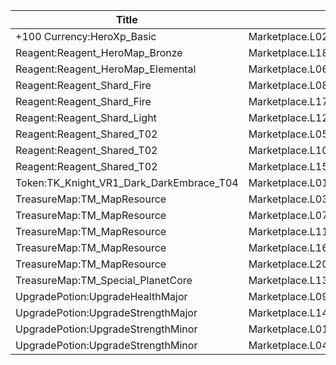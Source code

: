 | Title | Dev Name | Quantity | Currency |  Price |
| ----- | -------- | -------- | -------- |  ----- |
| +100 Currency:HeroXp_Basic | Marketplace.L02.Page03.XP.03 | 100000 | Currency:Gold | 200 |
| Reagent:Reagent_HeroMap_Bronze | Marketplace.L18.Page03.Hero.09 | 1 | Currency:Gold | 300000 |
| Reagent:Reagent_HeroMap_Elemental | Marketplace.L06.Page03.Token.16 | 7 | Currency:Gold | 35000 |
| Reagent:Reagent_Shard_Fire | Marketplace.L08.Page03.Free.50 | 1 | Currency:Gold | 0 |
| Reagent:Reagent_Shard_Fire | Marketplace.L17.Page03.Shard.25 | 2 | Currency:Gold | 300000 |
| Reagent:Reagent_Shard_Light | Marketplace.L12.Page03.Reagent.28 | 2 | Gems | 200 |
| Reagent:Reagent_Shared_T02 | Marketplace.L05.Page03.PowerSource.03 | 10 | Currency:Gold | 2500 |
| Reagent:Reagent_Shared_T02 | Marketplace.L10.Page03.PowerSource.06 | 15 | Currency:Gold | 2500 |
| Reagent:Reagent_Shared_T02 | Marketplace.L15.Page03.PowerSource.09 | 20 | Currency:Gold | 2500 |
| Token:TK_Knight_VR1_Dark_DarkEmbrace_T04 | Marketplace.L01.Page3.VIP5.FreeBonus.79 | 2 | Currency:Gold | 0 |
| TreasureMap:TM_MapResource | Marketplace.L03.Page03.MapFragments.03 | 3 | Currency:Gold | 20000 |
| TreasureMap:TM_MapResource | Marketplace.L07.Page03.MapFragments.08 | 5 | Currency:Gold | 20000 |
| TreasureMap:TM_MapResource | Marketplace.L11.Page03.TreasureMap.03 | 7 | Currency:Gold | 20000 |
| TreasureMap:TM_MapResource | Marketplace.L16.Page03.TreasureMap.06 | 10 | Currency:Gold | 20000 |
| TreasureMap:TM_MapResource | Marketplace.L20.Page03.Free.133 | 3 | Currency:Gold | 0 |
| TreasureMap:TM_Special_PlanetCore | Marketplace.L13.Page03.MapsMisc.34 | 1 | Currency:Gold | 500000 |
| UpgradePotion:UpgradeHealthMajor | Marketplace.L09.Page03.MajorElixir.10 | 8 | Currency:Gold | 50000 |
| UpgradePotion:UpgradeStrengthMajor | Marketplace.L14.Page03.ElixirAll.14 | 3 | Currency:Gold | 50000 |
| UpgradePotion:UpgradeStrengthMinor | Marketplace.L01.Page03.Free.12 | 10 | Currency:Gold | 0 |
| UpgradePotion:UpgradeStrengthMinor | Marketplace.L04.Page03.MinorElixir.12 | 8 | Currency:Gold | 4000 |
